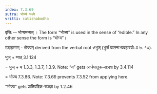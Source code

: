 ```yaml
---
index: 7.3.69
sutra: भोज्यं भक्ष्ये
vritti: satishabodha
---
```






वृत्तिः -- भोग्यमन्यत् । The form “भोज्य” is used in the sense of “edible.” In any other sense the form is “भोग्य”।


उदाहरणम् - भोज्यम् derived from the verbal root √भुज् (भुजँ पालनाभ्यवहारयोः # ७. १७).


भुज् + ण्यत् 3.1.124

= भुज् + य 1.3.3, 1.3.7, 1.3.9. Note: “य” gets आर्धधातुक-सञ्ज्ञा by 3.4.114

= भोज्य 7.3.86. Note: 7.3.69 prevents 7.3.52 from applying here.


“भोज्य” gets प्रातिपदिक-सञ्ज्ञा by 1.2.46

